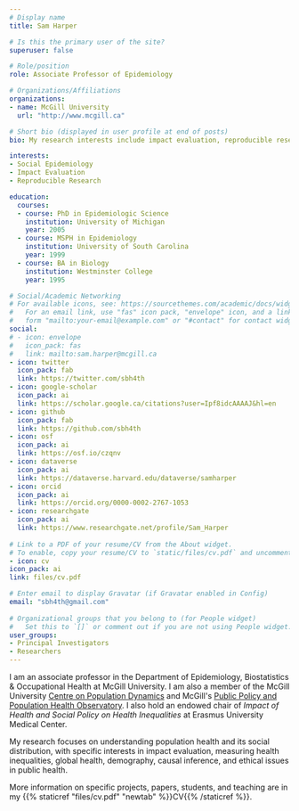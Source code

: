 ```yaml
---
# Display name
title: Sam Harper

# Is this the primary user of the site?
superuser: false

# Role/position
role: Associate Professor of Epidemiology

# Organizations/Affiliations
organizations:
- name: McGill University
  url: "http://www.mcgill.ca"

# Short bio (displayed in user profile at end of posts)
bio: My research interests include impact evaluation, reproducible research, and social epidemiology.

interests:
- Social Epidemiology
- Impact Evaluation
- Reproducible Research

education:
  courses:
  - course: PhD in Epidemiologic Science
    institution: University of Michigan
    year: 2005
  - course: MSPH in Epidemiology
    institution: University of South Carolina
    year: 1999
  - course: BA in Biology
    institution: Westminster College
    year: 1995

# Social/Academic Networking
# For available icons, see: https://sourcethemes.com/academic/docs/widgets/#icons
#   For an email link, use "fas" icon pack, "envelope" icon, and a link in the
#   form "mailto:your-email@example.com" or "#contact" for contact widget.
social:
# - icon: envelope
#   icon_pack: fas
#   link: mailto:sam.harper@mcgill.ca
- icon: twitter
  icon_pack: fab
  link: https://twitter.com/sbh4th
- icon: google-scholar
  icon_pack: ai
  link: https://scholar.google.ca/citations?user=Ipf8idcAAAAJ&hl=en
- icon: github
  icon_pack: fab
  link: https://github.com/sbh4th
- icon: osf
  icon_pack: ai
  link: https://osf.io/czqnv
- icon: dataverse
  icon_pack: ai
  link: https://dataverse.harvard.edu/dataverse/samharper
- icon: orcid
  icon_pack: ai
  link: https://orcid.org/0000-0002-2767-1053
- icon: researchgate
  icon_pack: ai
  link: https://www.researchgate.net/profile/Sam_Harper
  
# Link to a PDF of your resume/CV from the About widget.
# To enable, copy your resume/CV to `static/files/cv.pdf` and uncomment the lines below.  
- icon: cv
icon_pack: ai
link: files/cv.pdf

# Enter email to display Gravatar (if Gravatar enabled in Config)
email: "sbh4th@gmail.com"
  
# Organizational groups that you belong to (for People widget)
#   Set this to `[]` or comment out if you are not using People widget.  
user_groups:
- Principal Investigators  
- Researchers  
---
```


I am an associate professor in the Department of Epidemiology, Biostatistics & Occupational Health at McGill University. I am also a member of the McGill University [Centre on Population Dynamics](https://www.mcgill.ca/popcentre/) and McGill's [Public Policy and Population Health Observatory](https://3po.ca). I also hold an endowed chair of *Impact of Health and Social Policy on Health Inequalities* at Erasmus University Medical Center.

My research focuses on understanding population health and its social distribution, with specific interests in impact evaluation, measuring health inequalities, global health, demography, causal inference, and ethical issues in public health. 

More information on specific projects, papers, students, and teaching are in my {{% staticref "files/cv.pdf" "newtab" %}}CV{{% /staticref %}}. 
